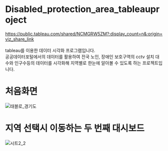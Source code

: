 # Disabled_protection_area_tableauproject
https://public.tableau.com/shared/NCMGRW5ZM?:display_count=n&:origin=viz_share_link
<br>
<br>
tableau를 이용한 데이터 시각화 프로그램입니다.<br>
공공데이터포털에서의 데이터를 활용하여 전국 노인, 장애인 보호구역의 cctv 설치 대수와 인구수등의 데이터를 시각화해 지역별로 한눈에 알아볼 수 있도록 하는 프로젝트입니다.
# 처음화면
![태블로_경기도](https://github.com/soojinjin/Disabled_protection_area_tableauproject/assets/106157061/48f5d85c-7100-4642-a931-46941b0c093e)
# 지역 선택시 이동하는 두 번째 대시보드
![시트2_2](https://github.com/soojinjin/Disabled_protection_area_tableauproject/assets/106157061/e0e84087-b9a4-45e4-955b-7e8f2c77dd88)

